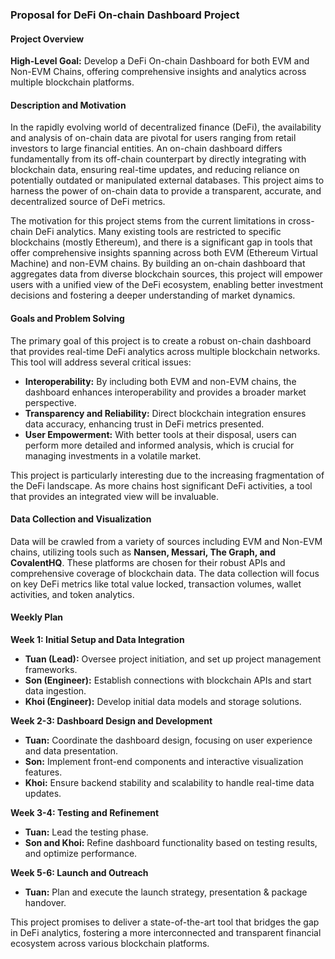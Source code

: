### Proposal for DeFi On-chain Dashboard Project

#### Project Overview
**High-Level Goal:** Develop a DeFi On-chain Dashboard for both EVM and Non-EVM Chains, offering comprehensive insights and analytics across multiple blockchain platforms.

#### Description and Motivation
In the rapidly evolving world of decentralized finance (DeFi), the availability and analysis of on-chain data are pivotal for users ranging from retail investors to large financial entities. An on-chain dashboard differs fundamentally from its off-chain counterpart by directly integrating with blockchain data, ensuring real-time updates, and reducing reliance on potentially outdated or manipulated external databases. This project aims to harness the power of on-chain data to provide a transparent, accurate, and decentralized source of DeFi metrics.

The motivation for this project stems from the current limitations in cross-chain DeFi analytics. Many existing tools are restricted to specific blockchains (mostly Ethereum), and there is a significant gap in tools that offer comprehensive insights spanning across both EVM (Ethereum Virtual Machine) and non-EVM chains. By building an on-chain dashboard that aggregates data from diverse blockchain sources, this project will empower users with a unified view of the DeFi ecosystem, enabling better investment decisions and fostering a deeper understanding of market dynamics.

#### Goals and Problem Solving
The primary goal of this project is to create a robust on-chain dashboard that provides real-time DeFi analytics across multiple blockchain networks. This tool will address several critical issues:
- **Interoperability:** By including both EVM and non-EVM chains, the dashboard enhances interoperability and provides a broader market perspective.
- **Transparency and Reliability:** Direct blockchain integration ensures data accuracy, enhancing trust in DeFi metrics presented.
- **User Empowerment:** With better tools at their disposal, users can perform more detailed and informed analysis, which is crucial for managing investments in a volatile market.

This project is particularly interesting due to the increasing fragmentation of the DeFi landscape. As more chains host significant DeFi activities, a tool that provides an integrated view will be invaluable.

#### Data Collection and Visualization
Data will be crawled from a variety of sources including EVM and Non-EVM chains, utilizing tools such as **Nansen, Messari, The Graph, and CovalentHQ**. These platforms are chosen for their robust APIs and comprehensive coverage of blockchain data. The data collection will focus on key DeFi metrics like total value locked, transaction volumes, wallet activities, and token analytics.

#### Weekly Plan
**Week 1: Initial Setup and Data Integration**
- **Tuan (Lead):** Oversee project initiation, and set up project management frameworks.
- **Son (Engineer):** Establish connections with blockchain APIs and start data ingestion.
- **Khoi (Engineer):** Develop initial data models and storage solutions.

**Week 2-3: Dashboard Design and Development**
- **Tuan:** Coordinate the dashboard design, focusing on user experience and data presentation.
- **Son:** Implement front-end components and interactive visualization features.
- **Khoi:** Ensure backend stability and scalability to handle real-time data updates.

**Week 3-4: Testing and Refinement**
- **Tuan:** Lead the testing phase.
- **Son and Khoi:** Refine dashboard functionality based on testing results, and optimize performance.

**Week 5-6: Launch and Outreach**
- **Tuan:** Plan and execute the launch strategy, presentation & package handover.

This project promises to deliver a state-of-the-art tool that bridges the gap in DeFi analytics, fostering a more interconnected and transparent financial ecosystem across various blockchain platforms.
